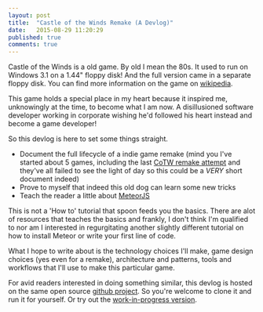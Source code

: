 ```yaml
---
layout: post
title:  "Castle of the Winds Remake (A Devlog)"
date:   2015-08-29 11:20:29
published: true
comments: true
---
```


Castle of the Winds is a old game. By old I mean the 80s. It used to run on Windows 3.1 on a 1.44&quot; floppy disk! And the full version came in a separate floppy disk.
You can find more information on the game on [wikipedia][wiki-cotw].

This game holds a special place in my heart because it inspired me, unknowingly at the time, to become what I am now. A disillusioned software developer working in corporate wishing he'd followed his heart instead and become a game developer!

So this devlog is here to set some things straight.

- Document the full lifecycle of a indie game remake (mind you I've started about 5 games, including the last [CoTW remake attempt][old-remake] and they've all failed to see the light of day so this could be a *VERY* short document indeed)
- Prove to myself that indeed this old dog can learn some new tricks
- Teach the reader a little about [MeteorJS][meteorjs]

This is not a 'How to' tutorial that spoon feeds you the basics. There are alot of resources that teaches the basics and frankly, I don't think I'm qualified to nor am I interested in regurgitating another slightly different tutorial on how to install Meteor or write your first line of code.

What I hope to write about is the technology choices I'll make, game design choices (yes even for a remake), architecture and patterns, tools and workflows that I'll use to make this particular game.

For avid readers interested in doing something similar, this devlog is hosted on the same open source [github project][cotwmtor]. So you're welcome to clone it and run it for yourself. Or try out the [work-in-progress version][cotwgame]. 

[wiki-cotw]: https://en.wikipedia.org/wiki/Castle_of_the_Winds
[meteorjs]: https://meteor.com/
[old-remake]: https://github.com/mordra/CoTWjs
[cotwmtor]: https://github.com/mordra/cotwmtor
[cotwgame]: https://cotwmtor.meteor.com/
